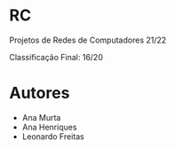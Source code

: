 # RC

Projetos de Redes de Computadores 21/22

Classificação Final: 16/20

# Autores

- Ana Murta
- Ana Henriques
- Leonardo Freitas
